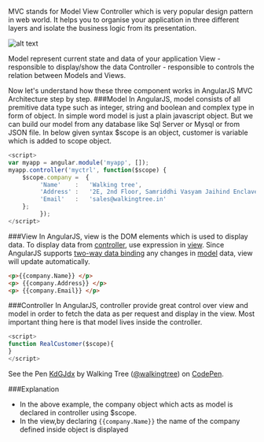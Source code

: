 MVC stands for Model View Controller which is very popular design pattern in web world. It helps you to organise your application in three different layers and isolate the business logic from its presentation.

![alt text](https://github.com/ajit-kumar-azad/training/raw/master/Enterprise-App-Development-with-AngularJS/images/mvc.png "Model-View-Controller")


Model represent current state and data of your application
View - responsible to display/show the data
Controller - responsible to controls the relation between Models and Views.

Now let's understand how these three component works in AngularJS MVC Architecture step by step.
###Model
In AngularJS, model consists of all premitive data type such as integer, string and boolean and complex type in form of object. In simple word model is just a plain javascript object. But we can build our model from any database like Sql Server or Mysql or from JSON file. In below given syntax $scope is an object, customer is variable which is added to scope object.
```javascript
<script>  
var myapp = angular.module('myapp', []);
myapp.controller('myctrl', function($scope) {
    $scope.company =  {  
         'Name'    :   'Walking tree',  
         'Address' :   '2E, 2nd Floor, Samriddhi Vasyam Jaihind Enclave Road',  
         'Email'   :   'sales@walkingtree.in'  
    };
         });
</script>
```
###View
In AngularJS, view is the DOM elements which is used to display data. To display data from <a class="x-grid-item"  href='/slidedeck/#1. Overview/2 Core-Concepts/13. Controller' target="_blank">controller</a>, use expression in <a class="x-grid-item"  href='/slidedeck/#1. Overview/2 Core-Concepts/11. View' target="_blank">view</a>. Since AngularJS supports <a class="x-grid-item"  href='/slidedeck/#6. View-Models-and-Data-Binding/5. Two-way Binding' target="_blank">two-way data binding</a> any changes in <a class="x-grid-item"  href='/slidedeck/#1. Overview/2 Core-Concepts/6. Model' target="_blank">model</a> data, view will update automatically.

```html
<p>{{company.Name}} </p>  
<p> {{company.Address}} </p>  
<p> {{company.Email}} </p>  
```
###Controller
In AngularJS, controller provide great control over view and model in order to fetch the data as per request and display in the view. Most important thing here is that model lives inside the controller.
```javascript
<script>  
function RealCustomer($scope){  
}  
</script>
```

<p data-height="268" data-theme-id="0" data-slug-hash="KdGJdx" data-default-tab="result" data-user="walkingtree" class='codepen'>See the Pen <a href='http://codepen.io/walkingtree/pen/KdGJdx/'>KdGJdx</a> by Walking Tree (<a href='http://codepen.io/walkingtree'>@walkingtree</a>) on <a href='http://codepen.io'>CodePen</a>.</p>
<script async src="//assets.codepen.io/assets/embed/ei.js"></script>

###Explanation
* In the above example, the company object which acts as model is declared in controller using $scope.
* In the view,by declaring ```{{company.Name}}``` the name of the company defined inside object is displayed

